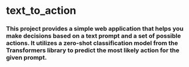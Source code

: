 # text_to_action


### This project provides a simple web application that helps you make decisions based on a text prompt and a set of possible actions. It utilizes a zero-shot classification model from the Transformers library to predict the most likely action for the given prompt.

